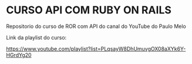 # CURSO API COM RUBY ON RAILS

Repositorio do curso de ROR com API do canal do YouTube do Paulo Melo  
  
Link da playlist do curso:  
  
https://www.youtube.com/playlist?list=PLqsayW8DhUmuvgOX08aXYk6Y-HGrdYg20